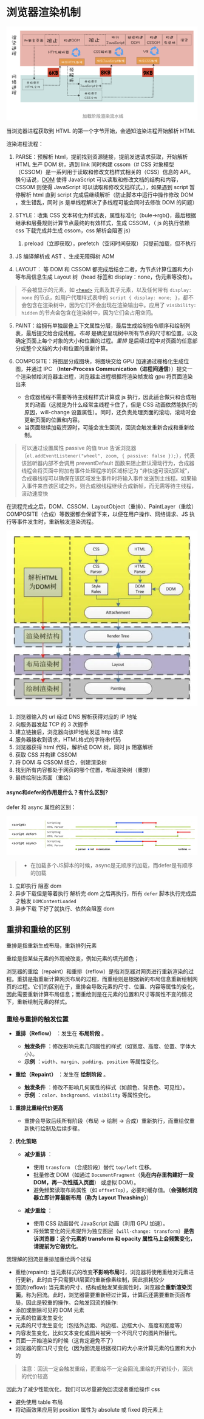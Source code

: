 # 浏览器渲染机制
![alt text](image-8.png)

当浏览器进程获取到 HTML 的第一个字节开始，会通知渲染进程开始解析 HTML

渲染进程流程：

1. PARSE：预解析 html，提前找到资源链接，提前发送请求获取，开始解析 HTML 生产 DOM 树，遇到 link 同时构建 cssom（# CSS 对象模型（CSSOM）是一系列用于读取和修改文档样式相关的（CSS）信息的 API。换句话说，[DOM](https://developer.mozilla.org/zh-CN/docs/Web/API/Document_Object_Model) 使得 JavaScript 可以读取和修改文档的结构和内容，CSSOM 则使得 JavaScript 可以读取和修改文档样式。），如果遇到 script 暂停解析 html 直到 script 完成后继续解析（防止脚本中运行中操作修改 DOM ，发生错乱，同时 js 是单线程解决了多线程可能会同时去修改 DOM 的问题）

2. STYLE：收集 CSS 文本转化为样式表，属性标准化（bule->rgb()，最后根据继承和层叠规则计算节点最终的有效样式，生成 CSSOM，（ js 的执行依赖 css 下载完成并生成 cssom，css 解析会阻塞 js）

	1. preload（立即获取），prefetch（空闲时间获取） 只提前加载，但不执行
	
3. JS 编译解析成 AST 、生成无障碍树 AOM

4. LAYOUT： 等 DOM 和 CSSOM 都完成后结合二者，为节点计算位置和大小等布局信息生成 Layout 树（head 标签和 display：none，伪元素等没有）。

> 不会被显示的元素，如 [`<head>`](https://developer.mozilla.org/zh-CN/docs/Web/HTML/Element/head) 元素及其子元素，以及任何带有 `display: none` 的节点，如用户代理样式表中的 `script { display: none; }`，都不会包含在渲染树中，因为它们不会出现在渲染输出中。应用了 `visibility: hidden` 的节点会包含在渲染树中，因为它们会占用空间。


5. PAINT：给拥有单独层叠上下文属性分层，最后生成绘制指令顺序和绘制列表，最后提交给合成线程。_布局_ 是确定呈现树中所有节点的尺寸和位置，以及确定页面上每个对象的大小和位置的过程。_重排_ 是后续过程中对页面的任意部分或整个文档的大小和位置的重新计算。

6. COMPOSITE：将图层分成图块，将图块交给 GPU 加速通过栅格化生成位图，并通过 IPC （**Inter-Process Communication（进程间通信**））提交一个渲染帧给浏览器主进程，浏览器主进程根据将渲染帧发给 gpu 将页面渲染出来

	- 合成器线程不需要等待主线程样式计算或 js 执行，因此适合做只和合成相关的动画（这就是为什么经常主线程卡住了，但是 CSS 动画依然能执行的原因，will-change 设置属性）。同时，还负责处理页面的滚动，滚动时会更新页面的位置和内容。
	- 当页面继续加载资源时，可能会发生回流，回流会触发重新合成和重新绘制。

> 可以通过设置属性 passive 的值 true 告诉浏览器（`el.addEventListener("wheel", zoom, { passive: false });`），代表该监听器内部不会调用 preventDefault 函数来阻止默认滑动行为，合成器线程会将页面中附加有事件处理程序的区域标记为 “非快速可滚动区域”，合成器线程可以确保在该区域发生事件时将输入事件发送到主线程。如果输入事件来自该区域之外，则合成器线程继续合成新帧，而无需等待主线程，滚动速度快

  

在流程完成之后，DOM、CSSOM、LayoutObject（重排）、PaintLayer（重绘） COMPOSITE（合成）等数据都会保留下来，以便在用户操作、网络请求、JS 执行等事件发生时，重新触发渲染流程。



![](../../public/浏览器渲染机制-20240704202355749.jpg)


1. 浏览器输入的 url 经过 DNS 解析获得对应的 IP 地址
2. 向服务器发起 TCP 的 3 次握手
3. 建立链接后，浏览器向该IP地址发送 http 请求
4. 服务器接收到请求，HTML格式的字符串代码
5. 浏览器获得 html 代码，解析成 DOM 树，同时 js 阻塞解析
6. 获取 CSS 并构建 CSSOM
7. 将 DOM 与 CSSOM 结合，创建渲染树
8. 找到所有内容都处于网页的哪个位置，布局渲染树（重排）
9. 最终绘制出页面（重绘）




#### async和defer的作用是什么？有什么区别?

defer 和 async 属性的区别：

![](../../public/浏览器渲染机制-20240704202623192.jpg)

> - 在加载多个JS脚本的时候，async是无顺序的加载，而defer是有顺序的加载

1.  立即执行 阻塞 dom
2.  异步下载但是等着执行 解析完 dom 之后再执行，所有 `defer` 脚本执行完成后才触发 `DOMContentLoaded`
3.  异步下载 下好了就执行、依然会阻塞 dom


## 重排和重绘的区别

重排是指重新生成布局，重新排列元素

重绘是指某些元素的外观被改变，例如元素的填充颜色；

浏览器的重绘（repaint）和重排（reflow）是指浏览器对网页进行重新渲染的过程。重排是指重新计算网页布局的过程，而重绘则是根据新的布局信息重新绘制网页的过程。它们的区别在于，重排会导致元素的尺寸、位置、内容等属性的变化，因此需要重新计算布局信息；而重绘则是在元素的位置和尺寸等属性不变的情况下，重新绘制元素的样式。

### **重绘与重排的触发位置**

- **重排（Reflow）** ：发生在 **布局阶段** 。
    
    - **触发条件** ：修改影响元素几何属性的样式（如宽度、高度、位置、字体大小）。
    - **示例** ：`width`、`margin`、`padding`、`position` 等属性变化。
    
- **重绘（Repaint）** ：发生在 **绘制阶段** 。
    
    - **触发条件** ：修改不影响几何属性的样式（如颜色、背景色、可见性）。
    - **示例** ：`color`、`background`、`visibility` 等属性变化。

1. **重排比重绘代价更高**
    
    - 重排会导致后续所有阶段（布局 → 绘制 → 合成）重新执行，而重绘仅重新执行绘制及后续步骤。
2. **优化策略**
    
    - **减少重排** ：
        
        - 使用 `transform` （合成阶段）替代 `top/left` 位移。
        - 批量修改 DOM（如通过 `DocumentFragment`（**先在内存里构建好一段 DOM，再一次性插入页面**） 或虚拟 DOM）。
        - 避免频繁读取布局属性（如 `offsetTop`），必要时缓存值。（**会强制浏览器立即计算最新布局（称为 Layout Thrashing）**）
        
    - **减少重绘** ：
        - 使用 CSS 动画替代 JavaScript 动画（利用 GPU 加速）。
        - 将频繁变化的元素提升为独立图层（`will-change: transform`）**是告诉浏览器：这个元素的 transform 和 opacity 属性马上会频繁变化，请提前为它做优化**。


我理解的回流是重排加重绘两个过程

- 重绘(repaint): 当元素样式的改变**不影响布局**时，浏览器将使用重绘对元素进行更新，此时由于只需要UI层面的重新像素绘制，因此损耗较少
- 回流(reflow): 当元素的尺寸、结构或触发某些属性时，浏览器会**重新渲染页面**，称为回流。此时，浏览器需要重新经过计算，计算后还需要重新页面布局，因此是较重的操作。会触发回流的操作:
- 添加或删除可见的 DOM 元素
- 元素的位置发生变化
- 元素的尺寸发生变化（包括外边距、内边框、边框大小、高度和宽度等）
- 内容发生变化，比如文本变化或图片被另一个不同尺寸的图片所替代。
- 页面一开始渲染的时候（这肯定避免不了）
- 浏览器的窗口尺寸变化（因为回流是根据视口的大小来计算元素的位置和大小的

> 注意：回流一定会触发重绘，而重绘不一定会回流,重绘的开销较小，回流的代价较高

因此为了减少性能优化，我们可以尽量避免回流或者重绘操作 css

- 避免使用 table 布局
- 将动画效果应用到 position 属性为 absolute 或 fixed 的元素上